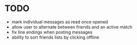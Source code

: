 # TODO

- mark individual messages as read once opened
- allow user to alternate between friends and an active match
- fix line endings when posting messages
- ability to sort friends lists by clicking offline